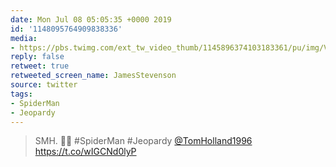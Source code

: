 ```yaml
---
date: Mon Jul 08 05:05:35 +0000 2019
id: '1148095764909838336'
media:
- https://pbs.twimg.com/ext_tw_video_thumb/1145896374103183361/pu/img/VOCMr9jVNOHAfhFs.jpg
reply: false
retweet: true
retweeted_screen_name: JamesStevenson
source: twitter
tags:
- SpiderMan
- Jeopardy
---
```


>  SMH. 🤦‍♂️ #SpiderMan #Jeopardy [@TomHolland1996](https://twitter.com/TomHolland1996/) https://t.co/wIGCNd0lyP